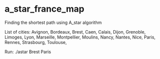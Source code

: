 # a_star_france_map
Finding the shortest path using A_star algorithm


List of cities:
Avignon, Bordeaux, Brest, Caen, Calais, Dijon, Grenoble, Limoges, Lyon, Marseille, Montpellier, Moulins, Nancy, Nantes, Nice,  Paris, Rennes, Strasbourg, Toulouse,


Run:
./astar Brest Paris
